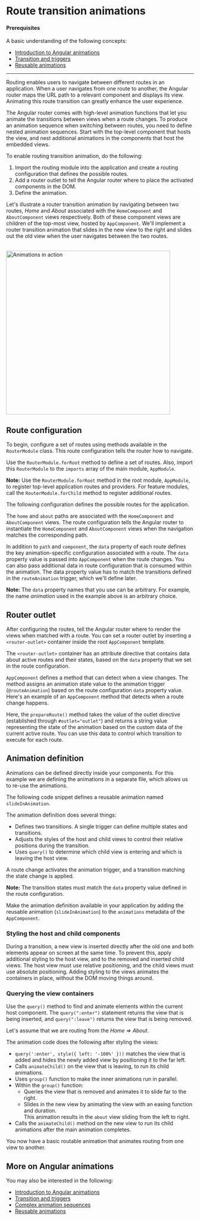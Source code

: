 # Route transition animations

#### Prerequisites

A basic understanding of the following concepts:

* [Introduction to Angular animations](guide/animations)
* [Transition and triggers](guide/transition-and-triggers)
* [Reusable animations](guide/reusable-animations)

<hr>

Routing enables users to navigate between different routes in an application. When a user navigates from one route to another, the Angular router maps the URL path to a relevant component and displays its view. Animating this route transition can greatly enhance the user experience.

The Angular router comes with high-level animation functions that let you animate the transitions between views when a route changes. To produce an animation sequence when switching between routes, you need to define nested animation sequences. Start with the top-level component that hosts the view, and nest additional animations in the components that host the embedded views.

To enable routing transition animation, do the following:

1. Import the routing module into the application and create a routing configuration that defines the possible routes.
2. Add a router outlet to tell the Angular router where to place the activated components in the DOM.
3. Define the animation.


Let's illustrate a router transition animation by navigating between two routes, *Home* and *About* associated with the `HomeComponent` and `AboutComponent` views respectively. Both of these component views are children of the top-most view, hosted by `AppComponent`. We'll implement a router transition animation that slides in the new view to the right and slides out the old view when the user navigates between the two routes.

</br>

<div class="lightbox">
  <img src="generated/images/guide/animations/route-animation.gif" alt="Animations in action" width="440">
</div>

## Route configuration

To begin, configure a set of routes using methods available in the `RouterModule` class. This route configuration tells the router how to navigate.

Use the `RouterModule.forRoot` method to define a set of routes. Also, import this `RouterModule` to the `imports` array of the main module, `AppModule`.

<div class="alert is-helpful">

**Note:** Use the `RouterModule.forRoot` method in the root module, `AppModule`, to register top-level application routes and providers. For feature modules, call the `RouterModule.forChild` method to register additional routes.

</div>

The following configuration defines the possible routes for the application.

<code-example path="animations/src/app/app.module.ts" header="src/app/app.module.ts" region="route-animation-data" language="typescript"></code-example>

The `home` and `about` paths are associated with the `HomeComponent` and `AboutComponent` views. The route configuration tells the Angular router to instantiate the `HomeComponent` and `AboutComponent` views when the navigation matches the corresponding path.

In addition to `path` and `component`, the `data` property of each route defines the key animation-specific configuration associated with a route. The `data` property value is passed into `AppComponent` when the route changes. You can also pass additional data in route configuration that is consumed within the animation. The data property value has to match the transitions defined in the `routeAnimation` trigger, which we'll define later.

<div class="alert is-helpful">

**Note:** The `data` property names that you use can be arbitrary. For example, the name *animation* used in the example above is an arbitrary choice.

</div>

## Router outlet

After configuring the routes, tell the Angular router where to render the views when matched with a route. You can set a router outlet by inserting a `<router-outlet>` container inside the root `AppComponent` template.

The `<router-outlet>` container has an attribute directive that contains data about active routes and their states, based on the `data` property that we set in the route configuration.

<code-example path="animations/src/app/app.component.html" header="src/app/app.component.html" region="route-animations-outlet"></code-example>

`AppComponent` defines a method that can detect when a view changes. The method assigns an animation state value to the animation trigger (`@routeAnimation`) based on the route configuration `data` property value. Here's an example of an `AppComponent` method that detects when a route change happens.

<code-example path="animations/src/app/app.component.ts" header="src/app/app.component.ts" region="prepare-router-outlet" language="typescript"></code-example>

Here, the `prepareRoute()` method takes the value of the outlet directive (established through `#outlet="outlet"`) and returns a string value representing the state of the animation based on the custom data of the current active route. You can use this data to control which transition to execute for each route.

## Animation definition

Animations can be defined directly inside your components. For this example we are defining the animations in a separate file, which allows us to re-use the animations.

The following code snippet defines a reusable animation named `slideInAnimation`.


<code-example path="animations/src/app/animations.ts" header="src/app/animations.ts" region="route-animations" language="typescript"></code-example>

The animation definition does several things:

* Defines two transitions. A single trigger can define multiple states and transitions.
* Adjusts the styles of the host and child views to control their relative positions during the transition.
* Uses `query()` to determine which child view is entering and which is leaving the host view.

A route change activates the animation trigger, and a transition matching the state change is applied.

<div class="alert is-helpful">

**Note:** The transition states must match the `data` property value defined in the route configuration.
</div>

Make the animation definition available in your application by adding the reusable animation (`slideInAnimation`) to the `animations` metadata of the `AppComponent`.

<code-example path="animations/src/app/app.component.ts" header="src/app/app.component.ts" region="define" language="typescript"></code-example>

### Styling the host and child components

During a transition, a new view is inserted directly after the old one and both elements appear on screen at the same time. To prevent this, apply additional styling to the host view, and to the removed and inserted child views. The host view must use relative positioning, and the child views must use absolute positioning. Adding styling to the views animates the containers in place, without the DOM moving things around.

<code-example path="animations/src/app/animations.ts" header="src/app/animations.ts" region="style-view" language="typescript"></code-example>

### Querying the view containers

Use the `query()` method to find and animate elements within the current host component. The `query(":enter")` statement returns the view that is being inserted, and `query(":leave")` returns the view that is being removed.

Let's assume that we are routing from the *Home => About*.

<code-example path="animations/src/app/animations.ts" header="src/app/animations.ts (Continuation from above)" region="query" language="typescript"></code-example>

The animation code does the following after styling the views:

* `query(':enter', style({ left: '-100%' }))` matches the view that is added and hides the newly added view by positioning it to the far left.
* Calls `animateChild()` on the view that is leaving, to run its child animations.
* Uses `group()` function to make the inner animations run in parallel.
* Within the `group()` function:
    * Queries the view that is removed and animates it to slide far to the right.
    * Slides in the new view by animating the view with an easing function and duration. </br>
    This animation results in the `about` view sliding from the left to right.
* Calls the `animateChild()` method on the new view to run its child animations after the main animation completes.

You now have a basic routable animation that animates routing from one view to another.

## More on Angular animations

You may also be interested in the following:

* [Introduction to Angular animations](guide/animations)
* [Transition and triggers](guide/transition-and-triggers)
* [Complex animation sequences](guide/complex-animation-sequences)
* [Reusable animations](guide/reusable-animations)
